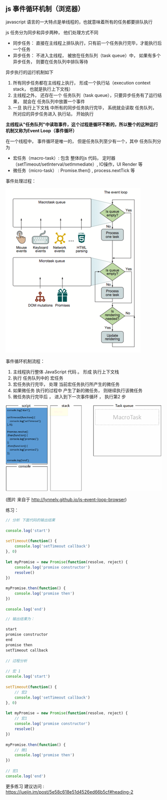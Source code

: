 ## js 事件循环机制（浏览器）

javascript 语言的一大特点是单线程的，也就意味着所有的任务都要排队执行

js 任务分为同步和异步两种， 他们处理方式不同

* 同步任务：  直接在主线程上排队执行，只有前一个任务执行完毕，才能执行后一个任务
* 异步任务： 不进入主线程， 被放在任务队列（task queue）中， 如果有多个异步任务， 则要在任务队列中排队等待

异步执行的运行机制如下

1. 所有同步任务都在主线程上执行， 形成一个执行站（execution context stack， 也就是执行上下文栈）
2. 主线程之外， 还存在一个 任务队列（task queue），只要异步任务有了运行结果， 就会在 任务队列中放置一个事件
3. 一旦  执行上下文栈 中所有的同步任务执行完毕， 系统就会读取 任务队列， 所对应的异步任务进入 执行站， 开始执行

**主线程从"任务队列"中读取事件，这个过程是循环不断的，所以整个的这种运行机制又称为Event Loop（事件循环）**

在一个线程中， 事件循环是唯一的， 但是任务队列至少有一个，其中 任务队列分为

* 宏任务（macro-task）:  包含 整体的js 代码， 定时器（setTimeout/setInterval/setImmediate）, IO操作，UI Render 等
* 微任务（micro-task） :  Promise.then() , process.nextTick  等 



事件处理过程： 

![](./event-loop.jpg)



事件循环机制流程：

1. 主线程执行整体 JavaScript 代码 。 形成 执行上下文栈
2. 执行 任务队列中的  宏任务
3. 宏任务执行完毕， 处理 当前宏任务执行所产生的微任务
4. 如果微任务 执行的过程中 产生了新的微任务， 则继续执行该微任务
5. 微任务执行完毕后 ， 进入到下一次事件循环 ， 执行第2 步

![](./browser-deom1-excute-animate.gif)

(图片 来自于 http://lynnelv.github.io/js-event-loop-browser)





练习： 

``` javascript
// 分析 下面代码的输出结果

console.log('start')

setTimeout(function() {
    console.log('setTimeout callback')
}, 0)

let myPromise = new Promise(function(resolve, reject) {
    console.log('promise constructor')
    resolve()
})

myPromise.then(function() {
    console.log('promise then')
})

console.log('end')
```



``` javascript
// 输出结果为： 

start
promise constructor
end
promise then
setTimeout callback

// 过程分析 

// 宏 1
console.log('start')

setTimeout(function() {
    // 宏2
    console.log('setTimeout callback')
}, 0)

let myPromise = new Promise(function(resolve, reject) {
    // 宏1
    console.log('promise constructor')
    resolve()
})

myPromise.then(function() {
    // 微1
    console.log('promise then')
})

// 宏1
console.log('end')
```



更多练习 建议访问 :  https://juejin.im/post/5e58c618e51d4526ed66b5cf#heading-2